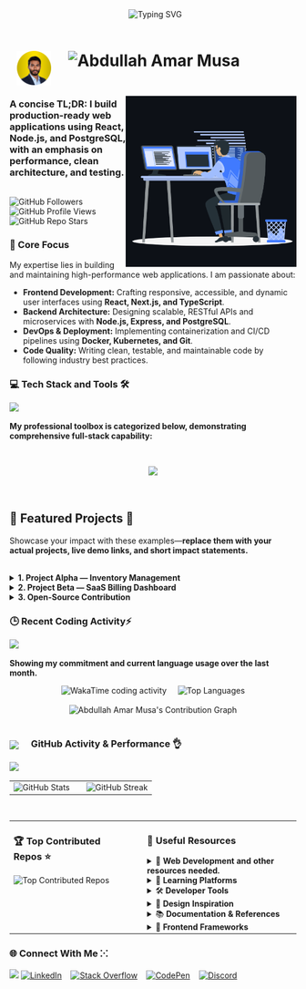 <div align="center">
  <img src="https://readme-typing-svg.herokuapp.com?font=JetBrains+Mono&size=40&width=550&text_align=center&color=58A6FF&vCenter=true&pause=1000&random=false&lines=FullStack+Web+Developer;Building+Modern+Web+Solutions;JavaScript+|+React+Specialist" alt="Typing SVG"/>
</div>
<br>
<h1 align="left">
  <img src="https://github.com/abdullahamarmusa/profile_pic_gif/raw/main/profile-pic%20(1).png" width="60" style="margin-right: 10px; vertical-align: top;" />
  <img src="https://readme-typing-svg.herokuapp.com?font=Fira+Code&size=32&color=00F5FF,00D4AA&width=450&height=45&lines=Abdullah+Amar+Musa&duration=10&pause=10000000" alt="Abdullah Amar Musa" style="vertical-align: top;" />
</h1>
<p align="center">
  <img align="right" src="https://raw.githubusercontent.com/SubhadeepZilong/SubhadeepZilong/main/icons/animation_500_kxa883sd.gif" alt="SubhadeepZilong" width="300" />
</p>

### A concise TL;DR: I build production-ready web applications using **React, Node.js, and PostgreSQL**, with an emphasis on performance, clean architecture, and testing.
<br>
<div align="left">
  <img src="https://img.shields.io/github/followers/abdullahamarmusa?style=social" alt="GitHub Followers"/>&nbsp;&nbsp;
  <img src="https://komarev.com/ghpvc/?username=abdullahamarmusa&color=58A6FF&style=flat-square" alt="GitHub Profile Views"/>&nbsp;&nbsp; <img src="https://img.shields.io/github/stars/abdullahamarmusa/Dragable---Touchable-Slider?style=social" alt="GitHub Repo Stars"/>
</div>

### 🎯 Core Focus 

My expertise lies in building and maintaining high-performance web applications. I am passionate about:

* **Frontend Development:** Crafting responsive, accessible, and dynamic user interfaces using **React, Next.js, and TypeScript**.
* **Backend Architecture:** Designing scalable, RESTful APIs and microservices with **Node.js, Express, and PostgreSQL**.
* **DevOps & Deployment:** Implementing containerization and CI/CD pipelines using **Docker, Kubernetes, and Git**.
* **Code Quality:** Writing clean, testable, and maintainable code by following industry best practices.

<!-- <img src="https://user-images.githubusercontent.com/73097560/115834477-dbab4500-a447-11eb-908a-139a6edaec5c.gif">  -->

### 💻 Tech Stack and Tools 🛠️
<img src="https://user-images.githubusercontent.com/73097560/115834477-dbab4500-a447-11eb-908a-139a6edaec5c.gif">

**My professional toolbox is categorized below, demonstrating comprehensive full-stack capability:**

<br>
<p align="center">
  <a href="https://skillicons.dev">
    <img src="https://skillicons.dev/icons?i=html,css,js,ts,react,redux,bootstrap,tailwind,figma,nodejs,express,mongodb,postgresql,powershell,postman,docker,git,github,bash,npm,vscode,jquery,prisma,nextjs&perline=12" />
  </a>
</p>

<br>

## 📂 Featured Projects 📌

Showcase your impact with these examples—**replace them with your actual projects, live demo links, and short impact statements.**

<br>

<details>
  <summary><strong>1. Project Alpha — Inventory Management</strong></summary>
  <br>
  <ul>
    <li><strong>Live Demo:</strong> <a href="https://alpha-demo.example.com">alpha-demo.example.com</a></li>
    <li><strong>GitHub Repo:</strong> <a href="https://github.com/abdullahamarmusa/alpha">github.com/abdullahamarmusa/alpha</a></li>
    <li><strong>Stack:</strong> React, Node.js, PostgreSQL, Docker</li>
    <li><strong>Impact:</strong> Implemented real-time stock sync and role-based dashboards — <strong>reduced manual reconciliation by 70%.</strong></li>
  </ul>
</details>

<details>
  <summary><strong>2. Project Beta — SaaS Billing Dashboard</strong></summary>
  <br>
  <ul>
    <li><strong>Live Demo:</strong> <a href="https://beta.example.com">beta.example.com</a></li>
    <li><strong>GitHub Repo:</strong> <a href="https://github.com/abdullahamarmusa/beta">github.com/abdullahamarmusa/beta</a></li>
    <li><strong>Stack:</strong> Next.js, Express, Stripe, PostgreSQL</li>
    <li><strong>Impact:</strong> Built modular billing flow and subscription management features, leading to faster customer onboarding.</li>
  </ul>
</details>

<details>
  <summary><strong>3. Open-Source Contribution</strong></summary>
  <br>
  <ul>
    <li><strong>Pull Request:</strong> <a href="https://github.com/some-org/some-repo/pull/123">PR #123 on some-org/some-repo</a></li>
    <li><strong>Impact:</strong> Added Feature X and fixed a critical memory leak in a core middleware; added tests and improved CI stability.</li>
  </ul>
</details>



### 🕒 Recent Coding Activity⚡
<img src="https://user-images.githubusercontent.com/73097560/115834477-dbab4500-a447-11eb-908a-139a6edaec5c.gif">

**Showing my commitment and current language usage over the last month.**
<div align="center">
  <img valign="top" src="https://github-readme-stats.vercel.app/api/wakatime?username=abdullahamarmusa&layout=default&hide_border=false&theme=transparent&langs_count=6&title_color=08BD80&icon_color=08BD80" alt="WakaTime coding activity" />&nbsp;&nbsp;&nbsp;&nbsp;
  <img valign="top" src="https://github-readme-stats.vercel.app/api/top-langs/?username=abdullahamarmusa&theme=transparent&hide_border=false&layout=donut-vertical&langs_count=6&title_color=08BD80&icon_color=08BD80" alt="Top Languages"/>
</div>
<br>

<div align="center">
  <picture>
    <source
      media="(prefers-color-scheme: dark)"
      srcset="https://github-readme-activity-graph.vercel.app/graph?username=abdullahamarmusa&bg_color=0D1117&color=FFFFFF&line=58A6FF&point=58A6FF&area_color=58A6FF&title_color=08BD80&area=true&hide_border=true"
    />
    <source
      media="(prefers-color-scheme: light)"
      srcset="https://github-readme-activity-graph.vercel.app/graph?username=abdullahamarmusa&bg_color=FFFFFF&color=417E87&line=58A6FF&point=58A6FF&area_color=58A6FF&title_color=08BD80&area=true&hide_border=true"
    />
    <img
      src="https://github-readme-activity-graph.vercel.app/graph?username=abdullahamarmusa&bg_color=FFFFFF&color=417E87&line=58A6FF&point=58A6FF&area_color=58A6FF&title_color=08BD80&area=true&hide_border=true"
      alt="Abdullah Amar Musa's Contribution Graph"
    />
  </picture>
</div>
<br>
<h3>
<img src="https://media1.giphy.com/media/v1.Y2lkPTc5MGI3NjExNGphdjY4YXQ3bHF4NnFsb240bjY4dm80cWQ1NDFrczAybjIxazVtayZlcD12MV9pbnRlcm5hbF9naWZfYnlfaWQmY3Q9cw/iY8CRBdQXODJSCERIr/giphy.gif" width="35" style="vertical-align: middle; margin-right: 10px;">
&nbsp; GitHub Activity & Performance 👌</h3>
<img src="https://user-images.githubusercontent.com/73097560/115834477-dbab4500-a447-11eb-908a-139a6edaec5c.gif">
<table>
  <tr>
    <td valign="top">
  <img src="https://awesome-github-stats.azurewebsites.net/user-stats/abdullahamarmusa?theme=default&show_icons=true&background=ffffff00&border=ffffff00&title=08BD80&icon=58A6FF&text=417E87&ring=58A6FF" alt="GitHub Stats"/>&nbsp;&nbsp;&nbsp;&nbsp;
</td>
    <td valign="top">
      <img src="https://streak-stats.demolab.com/?user=abdullahamarmusa&hide_border=true&date_format=M%20j%5B%2C%20Y%5D&fire=ff5a00&theme=default&ring=FFA500&stroke=58A6FF&currStreakNum=58A6FF&sideNums=58A6FF&currStreakLabel=08BD80&sideLabels=417E87&title_color=08BD80&dates=58A6FF" alt="GitHub Streak" height="170px"/>
    </td>
  </tr>
</table>
<br>

<table>
  <tr>
    <td valign="top" style="width: 40%;">
      <div align="left">
        <h3>🏆 Top Contributed Repos ⭐</h3>
        <img src="https://github-contributor-stats.vercel.app/api?username=abdullahamarmusa&limit=6&theme=default&border=true&combine_all_yearly_contributions=true&title_color=08BD80" alt="Top Contributed Repos">
      </div>
    </td>  
    <td valign="top" style="width: 60%; padding-left: 40px;">
      <div align="left">
        <h3>🔗 Useful Resources</h3>  
        <details>
          <summary>🚀 <b>Web Development and other resources needed.</b></summary>
          <ul>
            <li><a href="https://developer.mozilla.org/en-US/docs/Web" target="_blank">MDN Web Docs</a></li>
            <li><a href="https://www.freecodecamp.org/" target="_blank">FreeCodeCamp</a></li>
            <li><a href="https://css-tricks.com/" target="_blank">CSS-Tricks</a></li>
            <li><a href="https://javascript.info/" target="_blank">JavaScript.info</a></li>
          </ul>
        </details>
        <details>
          <summary>🧠 <b>Learning Platforms</b></summary>
          <ul>
            <li><a href="https://www.udemy.com/" target="_blank">Udemy</a></li>
            <li><a href="https://www.coursera.org/" target="_blank">Coursera</a></li>
            <li><a href="https://www.theodinproject.com/" target="_blank">The Odin Project</a></li>
          </ul>
        </details>
        <details>
          <summary>🛠️ <b>Developer Tools</b></summary>
          <ul>
            <li><a href="https://code.visualstudio.com/" target="_blank">VS Code</a></li>
            <li><a href="https://git-scm.com/" target="_blank">Git</a></li>
            <li><a href="https://vercel.com/" target="_blank">Vercel</a></li>
            <li><a href="https://netlify.com/" target="_blank">Netlify</a></li>
          </ul>
        </details>
        <details>
          <summary>🎨 <b>Design Inspiration</b></summary>
          <ul>
            <li><a href="https://dribbble.com/" target="_blank">Dribbble</a></li>
            <li><a href="https://www.behance.net/" target="_blank">Behance</a></li>
            <li><a href="https://uimovement.com/" target="_blank">UI Movement</a></li>
          </ul>
        </details>
        <details>
          <summary>📚 <b>Documentation & References</b></summary>
          <ul>
            <li><a href="https://devdocs.io/" target="_blank">DevDocs</a></li>
            <li><a href="https://docs.github.com/" target="_blank">GitHub Docs</a></li>
            <li><a href="https://www.w3.org/TR/html52/" target="_blank">W3C HTML Specs</a></li>
            <li><a href="https://api.github.com/" target="_blank">GitHub API</a></li>
          </ul>
        </details>
        <details>
          <summary>🧩 <b>Frontend Frameworks</b></summary>
          <ul>
            <li><a href="https://react.dev/" target="_blank">React</a></li>
            <li><a href="https://nextjs.org/" target="_blank">Next.js</a></li>
            <li><a href="https://vuejs.org/" target="_blank">Vue.js</a></li>
            <li><a href="https://svelte.dev/" target="_blank">Svelte</a></li>
          </ul>
        </details>
      </div>
    </td>
  </tr>
</table>

<h3> 🌐 Connect With Me ⁙</h3>
<img src="https://user-images.githubusercontent.com/73097560/115834477-dbab4500-a447-11eb-908a-139a6edaec5c.gif">
<a href="https://linkedin.com/in/abdullahamarmusa" target="_blank"><img src="https://skillicons.dev/icons?i=linkedin" width="40" alt="LinkedIn"/></a>&nbsp;&nbsp;&nbsp;&nbsp;<a href="https://stackoverflow.com/users/21543417/abdullah-amar-musa" target="_blank"><img src="https://skillicons.dev/icons?i=stackoverflow" width="40" alt="Stack Overflow"/></a>&nbsp;&nbsp;&nbsp;&nbsp;<a href="https://codepen.io/abdullahamarmusa" target="_blank"><img src="https://skillicons.dev/icons?i=codepen" width="40" alt="CodePen"/></a>&nbsp;&nbsp;&nbsp;&nbsp;<a href="https://discordapp.com/users/YOUR_DISCORD_ID" target="_blank"><img src="https://skillicons.dev/icons?i=discord" width="40" alt="Discord"/></a>

